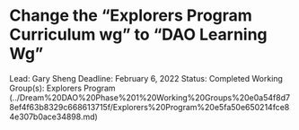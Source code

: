 # Change the “Explorers Program Curriculum wg” to “DAO Learning Wg”

Lead: Gary Sheng
Deadline: February 6, 2022
Status: Completed
Working Group(s): Explorers Program (../Dream%20DAO%20Phase%201%20Working%20Groups%20e0a54f8d78ef4f63b8329c668613715f/Explorers%20Program%20e5fa50e650214fce84e307b0ace34898.md)